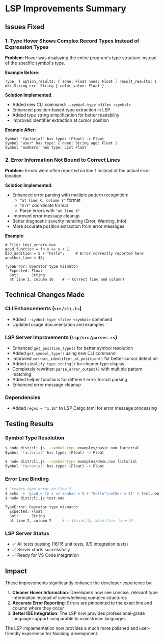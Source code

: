 # LSP Improvements Summary

## Issues Fixed

### 1. Type Hover Shows Complex Record Types Instead of Expression Types

**Problem**: Hover was displaying the entire program's type structure instead of the specific symbol's type.

**Example Before**:
```
Type: { option_results: { some: Float none: Float } result_results: { ok: String err: String } color_value: Float }
```

**Solution Implemented**:
- Added new CLI command: `--symbol-type <file> <symbol>`
- Enhanced position-based type extraction in LSP
- Added type string simplification for better readability
- Improved identifier extraction at cursor position

**Example After**:
```
Symbol 'factorial' has type: (Float) -> Float
Symbol 'user' has type: { name: String age: Float }
Symbol 'numbers' has type: List Float
```

### 2. Error Information Not Bound to Correct Lines

**Problem**: Errors were often reported on line 1 instead of the actual error location.

**Solution Implemented**:
- Enhanced error parsing with multiple pattern recognition:
  - `"at line X, column Y"` format
  - `"X:Y"` coordinate format  
  - Parse errors with `"at line X"`
- Improved error message cleanup
- Better diagnostic severity handling (Error, Warning, Info)
- More accurate position extraction from error messages

**Example**:
```noolang
# File: test_errors.noo
good_function = fn x => x + 1;
bad_addition = 5 + "hello";     # Error correctly reported here
another_line = 42;
```

```
TypeError: Operator type mismatch
  Expected: Float
  Got:      String
  at line 3, column 16    # ✅ Correct line and column!
```

## Technical Changes Made

### CLI Enhancements (`src/cli.ts`)
- Added `--symbol-type <file> <symbol>` command
- Updated usage documentation and examples

### LSP Server Improvements (`lsp/src/parser.rs`)
- Enhanced `get_position_type()` for better symbol resolution
- Added `get_symbol_type()` using new CLI command
- Improved `extract_identifier_at_position()` for better cursor detection
- Added `simplify_type_string()` for cleaner type display
- Completely rewritten `parse_error_output()` with multiple pattern matching
- Added helper functions for different error format parsing
- Enhanced error message cleanup

### Dependencies
- Added `regex = "1.10"` to LSP Cargo.toml for error message processing

## Testing Results

### Symbol Type Resolution
```bash
$ node dist/cli.js --symbol-type examples/basic.noo factorial
Symbol 'factorial' has type: (Float) -> Float

$ node dist/cli.js --symbol-type examples/demo.noo factorial  
Symbol 'factorial' has type: (Float) -> Float
```

### Error Line Binding
```bash
# Creates type error on line 3
$ echo -e 'good = fn x => x\nbad = 5 + "hello"\nother = 42' > test.noo
$ node dist/cli.js test.noo

TypeError: Operator type mismatch
  Expected: Float
  Got:      String
  at line 2, column 7     # ✅ Correctly identifies line 2!
```

### LSP Server Status
- ✅ All tests passing (16/16 unit tests, 9/9 integration tests)
- ✅ Server starts successfully  
- ✅ Ready for VS Code integration

## Impact

These improvements significantly enhance the developer experience by:

1. **Cleaner Hover Information**: Developers now see concise, relevant type information instead of overwhelming complex structures
2. **Accurate Error Reporting**: Errors are pinpointed to the exact line and column where they occur
3. **Better IDE Integration**: The LSP now provides professional-grade language support comparable to mainstream languages

The LSP implementation now provides a much more polished and user-friendly experience for Noolang development.